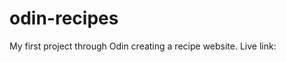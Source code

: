 # odin-recipes
My first project through Odin creating a recipe website.
Live link: <a href="https://jaaronw3.github.io/odin-recipes"></a>